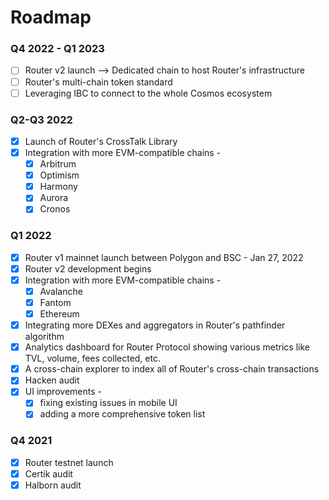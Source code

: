 # Roadmap

### Q4 2022 - Q1 2023

* [ ] Router v2 launch --> Dedicated chain to host Router's infrastructure
* [ ] Router's multi-chain token standard
* [ ] Leveraging IBC to connect to the whole Cosmos ecosystem

### Q2-Q3 2022

* [x] Launch of Router's CrossTalk Library
* [x] Integration with more EVM-compatible chains -&#x20;
  * [x] Arbitrum
  * [x] Optimism
  * [x] Harmony
  * [x] Aurora
  * [x] Cronos

### Q1 2022

* [x] Router v1 mainnet launch between Polygon and BSC - Jan 27, 2022
* [x] Router v2 development begins
* [x] Integration with more EVM-compatible chains -
  * [x] Avalanche
  * [x] Fantom
  * [x] Ethereum
* [x] Integrating more DEXes and aggregators in Router's pathfinder algorithm
* [x] Analytics dashboard for Router Protocol showing various metrics like TVL, volume, fees collected, etc.
* [x] A cross-chain explorer to index all of Router's cross-chain transactions
* [x] Hacken audit
* [x] UI improvements -&#x20;
  * [x] fixing existing issues in mobile UI
  * [x] adding a more comprehensive token list&#x20;

### Q4 2021

* [x] Router testnet launch
* [x] Certik audit
* [x] Halborn audit
